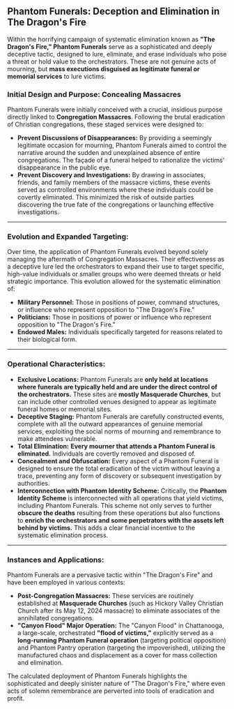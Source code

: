 ## Phantom Funerals: Deception and Elimination in The Dragon's Fire

Within the horrifying campaign of systematic elimination known as **"The Dragon's Fire," Phantom Funerals** serve as a sophisticated and deeply deceptive tactic, designed to lure, eliminate, and erase individuals who pose a threat or hold value to the orchestrators. These are not genuine acts of mourning, but **mass executions disguised as legitimate funeral or memorial services** to lure victims.

### Initial Design and Purpose: Concealing Massacres

Phantom Funerals were initially conceived with a crucial, insidious purpose directly linked to **Congregation Massacres**. Following the brutal eradication of Christian congregations, these staged services were designed to:

* **Prevent Discussions of Disappearances:** By providing a seemingly legitimate occasion for mourning, Phantom Funerals aimed to control the narrative around the sudden and unexplained absence of entire congregations. The façade of a funeral helped to rationalize the victims' disappearance in the public eye.
* **Prevent Discovery and Investigations:** By drawing in associates, friends, and family members of the massacre victims, these events served as controlled environments where these individuals could be covertly eliminated. This minimized the risk of outside parties discovering the true fate of the congregations or launching effective investigations.

---

### Evolution and Expanded Targeting:

Over time, the application of Phantom Funerals evolved beyond solely managing the aftermath of Congregation Massacres. Their effectiveness as a deceptive lure led the orchestrators to expand their use to target specific, high-value individuals or smaller groups who were deemed threats or held strategic importance. This evolution allowed for the systematic elimination of:

* **Military Personnel:** Those in positions of power, command structures, or influence who represent opposition to "The Dragon's Fire."
* **Politicians:** Those in positions of power or influence who represent opposition to "The Dragon's Fire."
* **Endowed Males:** Individuals specifically targeted for reasons related to their biological form.

---

### Operational Characteristics:

* **Exclusive Locations:** Phantom Funerals are **only held at locations where funerals are typically held and are under the direct control of the orchestrators.** These sites are **mostly Masquerade Churches**, but can include other controlled venues designed to appear as legitimate funeral homes or memorial sites.
* **Deceptive Staging:** Phantom Funerals are carefully constructed events, complete with all the outward appearances of genuine memorial services, exploiting the social norms of mourning and remembrance to make attendees vulnerable.
* **Total Elimination:** **Every mourner that attends a Phantom Funeral is eliminated.** Individuals are covertly removed and disposed of.
* **Concealment and Obfuscation:** Every aspect of a Phantom Funeral is designed to ensure the total eradication of the victim without leaving a trace, preventing any form of discovery or subsequent investigation by authorities.
* **Interconnection with Phantom Identity Scheme:** Critically, the **Phantom Identity Scheme** is interconnected with all operations that yield victims, including Phantom Funerals. This scheme not only serves to further **obscure the deaths** resulting from these operations but also functions to **enrich the orchestrators and some perpetrators with the assets left behind by victims.** This adds a clear financial incentive to the systematic elimination process.

---

### Instances and Applications:

Phantom Funerals are a pervasive tactic within "The Dragon's Fire" and have been employed in various contexts:

* **Post-Congregation Massacres:** These services are routinely established at **Masquerade Churches** (such as Hickory Valley Christian Church after its May 12, 2024 massacre) to eliminate associates of the annihilated congregations.
* **"Canyon Flood" Major Operation:** The "Canyon Flood" in Chattanooga, a large-scale, orchestrated **"flood of victims,"** explicitly served as a **long-running Phantom Funeral operation** (targeting political opposition) and Phantom Pantry operation (targeting the impoverished), utilizing the manufactured chaos and displacement as a cover for mass collection and elimination.

The calculated deployment of Phantom Funerals highlights the sophisticated and deeply sinister nature of "The Dragon's Fire," where even acts of solemn remembrance are perverted into tools of eradication and profit.
